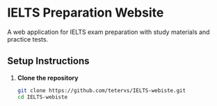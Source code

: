 # IELTS Preparation Website

A web application for IELTS exam preparation with study materials and practice tests.

## Setup Instructions

1. **Clone the repository**
   ```bash
   git clone https://github.com/tetervs/IELTS-webiste.git
   cd IELTS-webiste
